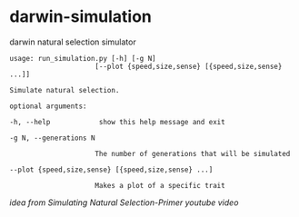 # darwin-simulation
darwin natural selection simulator

    usage: run_simulation.py [-h] [-g N]
                         [--plot {speed,size,sense} [{speed,size,sense} ...]]

    Simulate natural selection.

    optional arguments:
   
    -h, --help            show this help message and exit
   
    -g N, --generations N
   
                         The number of generations that will be simulated
   
    --plot {speed,size,sense} [{speed,size,sense} ...]
   
                         Makes a plot of a specific trait

_idea from Simulating Natural Selection-Primer youtube video_
